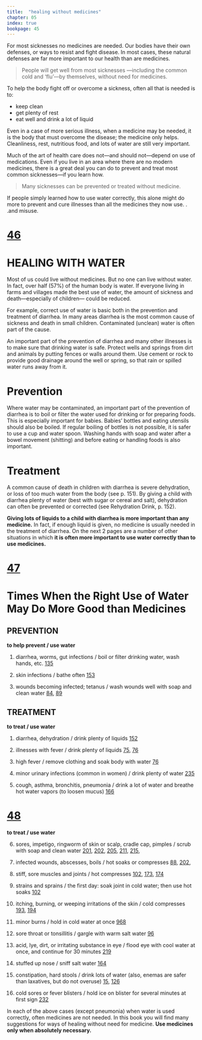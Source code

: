```yaml
---
title:  "healing without medicines"
chapter: 05
index: true
bookpage: 45
---
```


For most sicknesses no medicines are needed. Our bodies have their own defenses, or ways to resist and fight disease. In most cases, these natural defenses are far more important to our health than are medicines.

>People will get well from most sicknesses —including the common cold and ‘flu’—by themselves, without need for medicines.

To help the body fight off or overcome a sickness, often all that is needed is to:

  - keep clean
  - get plenty of rest
  - eat well and drink a lot of liquid

Even in a case of more serious illness, when a medicine may be needed, it is the body that must overcome the disease; the medicine only helps. Cleanliness, rest, nutritious food, and lots of water are still very important.


Much of the art of health care does not—and should not—depend on use of medications. Even if you live in an area where there are no modern medicines, there is a great deal you can do to prevent and treat most common sicknesses—if you learn how.

>Many sicknesses can be prevented or treated without medicine.

If people simply learned how to use water correctly, this alone might do more to prevent and cure illnesses than all the medicines they now use. . .and misuse.


# [46](#page-46)

# HEALING WITH WATER

Most of us could live without medicines. But no one can live without water. In fact, over half (57%) of the human body is water. If everyone living in farms and villages made the best use of water, the amount of sickness and death—especially of children— could be reduced.

For example, correct use of water is basic both in the prevention and treatment of diarrhea. In many areas diarrhea is the most common cause of sickness and death in small children. Contaminated (unclean) water is often part of the cause.

An important part of the prevention of diarrhea and many other illnesses is to make sure that drinking water is safe. Protect wells and springs from dirt and animals by putting fences or walls around them. Use cement or rock to provide good drainage around the well or spring, so that rain or spilled water runs away from it.

# Prevention

Where water may be contaminated, an  important part of the prevention of diarrhea is to boil or filter the water used for drinking or for preparing foods. This is especially important for babies. Babies’ bottles and eating utensils should also be boiled. If regular boiling of bottles is not possible, it is safer to use a cup and water spoon. Washing hands with soap and water after a bowel movement (shitting) and before eating or handling foods is also important.

# Treatment

A common cause of death in children with diarrhea is severe dehydration, or loss of too much water from the body (see p. 151). By giving a child with diarrhea plenty of water (best with sugar or cereal and salt), dehydration can often be prevented or corrected (see Rehydration Drink, p. 152).


**Giving lots of liquids to a child with diarrhea is more important than any medicine.** In fact, if enough liquid is given, no medicine is usually needed in the treatment of diarrhea.
On the next 2 pages are a number of other situations in which **it is often more important to use water correctly than to use medicines.**




# [47](#page-47)

# Times When the Right Use of Water May Do More Good than Medicines

## PREVENTION

**to help prevent / use water**

1. diarrhea, worms, gut infections / boil or filter drinking water, wash hands, etc. [135](#page-135)

2. skin infections / bathe often [153](#page-153)

3. wounds becoming infected; tetanus / wash wounds well with soap and clean water [84](page-84), [89](page-89)



## TREATMENT


**to treat / use water**

1. diarrhea, dehydration /
drink plenty of liquids [152](page-152)

2. illnesses with fever / drink plenty of liquids [75](page-75), [76](page-76)

3. high fever / remove clothing and soak body with water [76](page-76)


4. minor urinary infections (common in women) / drink plenty of water [235](page-235)


5. cough, asthma, bronchitis, pneumonia / drink a lot of water and breathe hot water vapors (to loosen mucus) [166](page-166)


# [48](#page-48)


**to treat / use water**

6. sores, impetigo, ringworm of skin or scalp, cradle cap, pimples / scrub with soap and clean water [201](page-201), [202](page-202), [205](page-205), [211](page-211), [215](page-215),7. infected wounds, abscesses, boils / hot soaks or compresses [88](page-88), [202](page-202),8. stiff, sore muscles and joints / hot compresses [102](page-102), [173](page-173), [174](page-174)9. strains and sprains / the first day: soak joint in cold water; then use hot soaks [102](page-102)10. itching, burning, or weeping irritations of the skin / cold compresses [193](page-193), [194](page-194)11. minor burns / hold in cold water at once [968](page-96)12. sore throat or tonsillitis / gargle with warm salt water [96](page-96)13. acid, lye, dirt, or irritating substance in eye / flood eye with cool water at once, and continue for 30 minutes [219](page-219)14. stuffed up nose / sniff salt water [164](page-164)15. constipation, hard stools / drink lots of water (also, enemas are safer than laxatives, but do not overuse) [15](page-15), [126](page-126)16. cold sores or fever blisters / hold ice on blister for several minutes at first sign [232](page-232)


In each of the above cases (except pneumonia) when water is used correctly, often medicines are not needed. In this book you will find many suggestions for ways of healing without need for medicine. **Use medicines only when absolutely necessary.**
